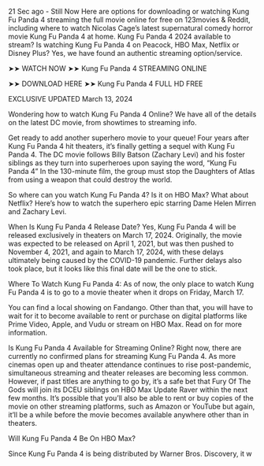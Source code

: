 21 Sec ago - Still Now Here are options for downloading or watching Kung Fu Panda 4 streaming the full movie online for free on 123movies & Reddit, including where to watch Nicolas Cage’s latest supernatural comedy horror movie Kung Fu Panda 4 at home. Kung Fu Panda 4 2024 available to stream? Is watching Kung Fu Panda 4 on Peacock, HBO Max, Netflix or Disney Plus? Yes, we have found an authentic streaming option/service.

➤➤ WATCH NOW ➤➤ Kung Fu Panda 4 STREAMING ONLINE

➤➤ DOWNLOAD HERE ➤➤ Kung Fu Panda 4 FULL HD FREE

EXCLUSIVE UPDATED March 13, 2024



Wondering how to watch Kung Fu Panda 4 Online? We have all of the details on the latest DC movie, from showtimes to streaming info.

Get ready to add another superhero movie to your queue! Four years after Kung Fu Panda 4 hit theaters, it’s finally getting a sequel with Kung Fu Panda 4. The DC movie follows Billy Batson (Zachary Levi) and his foster siblings as they turn into superheroes upon saying the word, “Kung Fu Panda 4” In the 130-minute film, the group must stop the Daughters of Atlas from using a weapon that could destroy the world.

So where can you watch Kung Fu Panda 4? Is it on HBO Max? What about Netflix? Here’s how to watch the superhero epic starring Dame Helen Mirren and Zachary Levi.

When Is Kung Fu Panda 4 Release Date? Yes, Kung Fu Panda 4 will be released exclusively in theaters on March 17, 2024. Originally, the movie was expected to be released on April 1, 2021, but was then pushed to November 4, 2021, and again to March 17, 2024, with these delays ultimately being caused by the COVID-19 pandemic. Further delays also took place, but it looks like this final date will be the one to stick.

Where To Watch Kung Fu Panda 4: As of now, the only place to watch Kung Fu Panda 4 is to go to a movie theater when it drops on Friday, March 17.

You can find a local showing on Fandango. Other than that, you will have to wait for it to become available to rent or purchase on digital platforms like Prime Video, Apple, and Vudu or stream on HBO Max. Read on for more information.

Is Kung Fu Panda 4 Available for Streaming Online? Right now, there are currently no confirmed plans for streaming Kung Fu Panda 4. As more cinemas open up and theater attendance continues to rise post-pandemic, simultaneous streaming and theater releases are becoming less common. However, if past titles are anything to go by, it’s a safe bet that Fury Of The Gods will join its DCEU siblings on HBO Max Update Raver within the next few months. It’s possible that you’ll also be able to rent or buy copies of the movie on other streaming platforms, such as Amazon or YouTube but again, it’ll be a while before the movie becomes available anywhere other than in theaters.

Will Kung Fu Panda 4 Be On HBO Max?

Since Kung Fu Panda 4 is being distributed by Warner Bros. Discovery, it w

